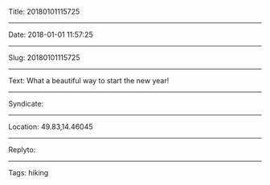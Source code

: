 Title: 20180101115725

----

Date: 2018-01-01 11:57:25

----

Slug: 20180101115725

----

Text: What a beautiful way to start the new year!

----

Syndicate: <a href="https://brid.gy/publish/twitter"></a>

----

Location: 49.83,14.46045

----

Replyto: 

----

Tags: hiking